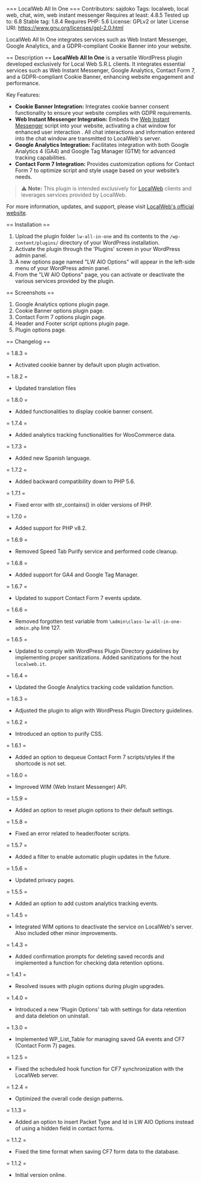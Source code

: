 === LocalWeb All In One ===
Contributors: sajdoko
Tags: localweb, local web, chat, wim, web instant messenger
Requires at least: 4.8.5
Tested up to: 6.8
Stable tag: 1.8.4
Requires PHP: 5.6
License: GPLv2 or later
License URI: <https://www.gnu.org/licenses/gpl-2.0.html>

LocalWeb All In One integrates services such as Web Instant Messenger, Google Analytics, and a GDPR-compliant Cookie Banner into your website.

== Description ==
**LocalWeb All In One** is a versatile WordPress plugin developed exclusively for Local Web S.R.L clients. It integrates essential services such as Web Instant Messenger, Google Analytics, Contact Form 7, and a GDPR-compliant Cookie Banner, enhancing website engagement and performance.

Key Features:

* **Cookie Banner Integration:** Integrates cookie banner consent functionality to ensure your website complies with GDPR requirements.
* **Web Instant Messenger Integration:** Embeds the [Web Instant Messenger](https://www.webinstantmessenger.it/) script into your website, activating a chat window for enhanced user interaction . All chat interactions and information entered into the chat window are transmitted to LocalWeb's server.
* **Google Analytics Integration:** Facilitates integration with both Google Analytics 4 (GA4) and Google Tag Manager (GTM) for advanced tracking capabilities.
* **Contact Form 7 Integration:** Provides customization options for Contact Form 7 to optimize script and style usage based on your website’s needs.

> :warning: **Note:** This plugin is intended exclusively for [LocalWeb](https://localweb.it/ "Web Marketing Agency") clients and leverages services provided by LocalWeb.

For more information, updates, and support, please visit [LocalWeb's official website](https://localweb.it/).

== Installation ==

1. Upload the plugin folder `lw-all-in-one` and its contents to the `/wp-content/plugins/` directory of your WordPress installation.
2. Activate the plugin through the 'Plugins' screen in your WordPress admin panel.
3. A new options page named "LW AIO Options" will appear in the left-side menu of your WordPress admin panel.
4. From the "LW AIO Options" page, you can activate or deactivate the various services provided by the plugin.

== Screenshots ==

1. Google Analytics options plugin page.
2. Cookie Banner options plugin page.
3. Contact Form 7 options plugin page.
4. Header and Footer script options plugin page.
5. Plugin options page.

== Changelog ==

= 1.8.3 =

* Activated cookie banner by default upon plugin activation.

= 1.8.2 =

* Updated translation files

= 1.8.0 =

* Added functionalities to display cookie banner consent.

= 1.7.4 =

* Added analytics tracking functionalities for WooCommerce data.

= 1.7.3 =

* Added new Spanish language.

= 1.7.2 =

* Added backward compatibility down to PHP 5.6.

= 1.7.1 =

* Fixed error with str_contains() in older versions of PHP.

= 1.7.0 =

* Added support for PHP v8.2.

= 1.6.9 =

* Removed Speed Tab Purify service and performed code cleanup.

= 1.6.8 =

* Added support for GA4 and Google Tag Manager.

= 1.6.7 =

* Updated to support Contact Form 7 events update.

= 1.6.6 =

* Removed forgotten test variable from `\admin\class-lw-all-in-one-admin.php` line 127.

= 1.6.5 =

* Updated to comply with WordPress Plugin Directory guidelines by implementing proper sanitizations. Added sanitizations for the host `localweb.it`.

= 1.6.4 =

* Updated the Google Analytics tracking code validation function.

= 1.6.3 =

* Adjusted the plugin to align with WordPress Plugin Directory guidelines.

= 1.6.2 =

* Introduced an option to purify CSS.

= 1.6.1 =

* Added an option to dequeue Contact Form 7 scripts/styles if the shortcode is not set.

= 1.6.0 =

* Improved WIM (Web Instant Messenger) API.

= 1.5.9 =

* Added an option to reset plugin options to their default settings.

= 1.5.8 =

* Fixed an error related to header/footer scripts.

= 1.5.7 =

* Added a filter to enable automatic plugin updates in the future.

= 1.5.6 =

* Updated privacy pages.

= 1.5.5 =

* Added an option to add custom analytics tracking events.

= 1.4.5 =

* Integrated WIM options to deactivate the service on LocalWeb's server. Also included other minor improvements.

= 1.4.3 =

* Added confirmation prompts for deleting saved records and implemented a function for checking data retention options.

= 1.4.1 =

* Resolved issues with plugin options during plugin upgrades.

= 1.4.0 =

* Introduced a new 'Plugin Options' tab with settings for data retention and data deletion on uninstall.

= 1.3.0 =

* Implemented WP_List_Table for managing saved GA events and CF7 (Contact Form 7) pages.

= 1.2.5 =

* Fixed the scheduled hook function for CF7 synchronization with the LocalWeb server.

= 1.2.4 =

* Optimized the overall code design patterns.

= 1.1.3 =

* Added an option to insert Packet Type and Id in LW AIO Options instead of using a hidden field in contact forms.

= 1.1.2 =

* Fixed the time format when saving CF7 form data to the database.

= 1.1.2 =

* Initial version online.
